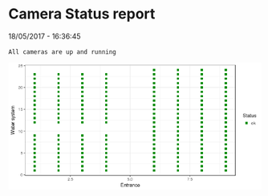 Camera Status report
================
18/05/2017 - 16:36:45

    All cameras are up and running

![](camreport_files/figure-markdown_github/unnamed-chunk-2-1.png)
